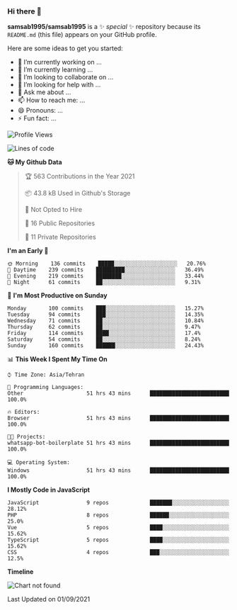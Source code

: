 ### Hi there 👋

**samsab1995/samsab1995** is a ✨ _special_ ✨ repository because its `README.md` (this file) appears on your GitHub profile.

Here are some ideas to get you started:

- 🔭 I’m currently working on ...
- 🌱 I’m currently learning ...
- 👯 I’m looking to collaborate on ...
- 🤔 I’m looking for help with ...
- 💬 Ask me about ...
- 📫 How to reach me: ...
- 😄 Pronouns: ...
- ⚡ Fun fact: ...

<!--START_SECTION:waka-->
![Profile Views](http://img.shields.io/badge/Profile%20Views-0-blue)

![Lines of code](https://img.shields.io/badge/From%20Hello%20World%20I%27ve%20Written-516053%20lines%20of%20code-blue)

**🐱 My Github Data** 

> 🏆 563 Contributions in the Year 2021
 > 
> 📦 43.8 kB Used in Github's Storage 
 > 
> 🚫 Not Opted to Hire
 > 
> 📜 16 Public Repositories 
 > 
> 🔑 11 Private Repositories  
 > 
**I'm an Early 🐤** 

```text
🌞 Morning    136 commits    █████░░░░░░░░░░░░░░░░░░░░   20.76% 
🌆 Daytime    239 commits    █████████░░░░░░░░░░░░░░░░   36.49% 
🌃 Evening    219 commits    ████████░░░░░░░░░░░░░░░░░   33.44% 
🌙 Night      61 commits     ██░░░░░░░░░░░░░░░░░░░░░░░   9.31%

```
📅 **I'm Most Productive on Sunday** 

```text
Monday       100 commits    ███░░░░░░░░░░░░░░░░░░░░░░   15.27% 
Tuesday      94 commits     ███░░░░░░░░░░░░░░░░░░░░░░   14.35% 
Wednesday    71 commits     ██░░░░░░░░░░░░░░░░░░░░░░░   10.84% 
Thursday     62 commits     ██░░░░░░░░░░░░░░░░░░░░░░░   9.47% 
Friday       114 commits    ████░░░░░░░░░░░░░░░░░░░░░   17.4% 
Saturday     54 commits     ██░░░░░░░░░░░░░░░░░░░░░░░   8.24% 
Sunday       160 commits    ██████░░░░░░░░░░░░░░░░░░░   24.43%

```


📊 **This Week I Spent My Time On** 

```text
⌚︎ Time Zone: Asia/Tehran

💬 Programming Languages: 
Other                    51 hrs 43 mins      █████████████████████████   100.0%

🔥 Editors: 
Browser                  51 hrs 43 mins      █████████████████████████   100.0%

🐱‍💻 Projects: 
whatsapp-bot-boilerplate 51 hrs 43 mins      █████████████████████████   100.0%

💻 Operating System: 
Windows                  51 hrs 43 mins      █████████████████████████   100.0%

```

**I Mostly Code in JavaScript** 

```text
JavaScript               9 repos             ███████░░░░░░░░░░░░░░░░░░   28.12% 
PHP                      8 repos             ██████░░░░░░░░░░░░░░░░░░░   25.0% 
Vue                      5 repos             ████░░░░░░░░░░░░░░░░░░░░░   15.62% 
TypeScript               5 repos             ████░░░░░░░░░░░░░░░░░░░░░   15.62% 
CSS                      4 repos             ███░░░░░░░░░░░░░░░░░░░░░░   12.5%

```


**Timeline**

![Chart not found](https://raw.githubusercontent.com/samsab1995/samsab1995/main/charts/bar_graph.png) 


 Last Updated on 01/09/2021
<!--END_SECTION:waka-->
